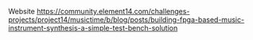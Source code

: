 Website
https://community.element14.com/challenges-projects/project14/musictime/b/blog/posts/building-fpga-based-music-instrument-synthesis-a-simple-test-bench-solution
